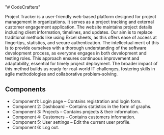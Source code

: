 "# CodeCrafters" 

Project Tracker is a user-friendly web-based platform designed for project management in organizations. It serves as a project tracking and external customer engagement application. The website maintains project details including client information, timelines, and updates. Our aim is to replace traditional methods like using Excel sheets, as this offers ease of access at fingertips, statistics, and secure authentication.
The intellectual merit of this is to provide ourselves with a thorough understanding of the software development process, as everyone engages in both development and testing roles. This approach ensures continuous improvement and adaptability, essential for timely project deployment. The broader impact of this method builds us ready for real-world IT challenges, fostering skills in agile methodologies and collaborative problem-solving.

## Components
* Component1: Login page – Contains registration and login form.
* Component 2: Dashboard – Contains statistics in the form of graphs.
* Component 3: Projects – Contains projects & their information.
* Component 4: Customers – Contains customers information.
* Component 5: User settings – Edit the current user profile.
* Component 6: Log out.
